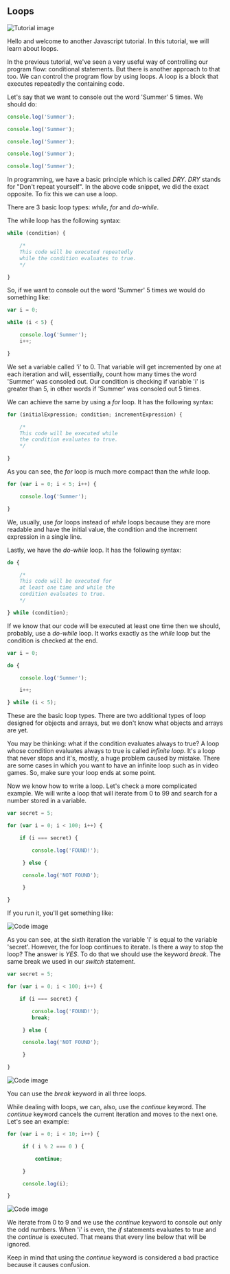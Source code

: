 ## Loops

![Tutorial image](https://2.bp.blogspot.com/-RZsuALGOFkM/WPiny9dJUWI/AAAAAAAAAyY/g0f39zSmXLgBWRgSJobKZiaF4JH3u39pwCEw/s1600/javascriptTutorial6B.jpg)

Hello and welcome to another Javascript tutorial. In this tutorial, we will learn about loops.

In the previous tutorial, we've seen a very useful way of controlling our program flow: conditional statements. But there is another approach to that too. We can control the program flow by using loops. A loop is a block that executes repeatedly the containing code. 

Let's say that we want to console out the word 'Summer' 5 times. We should do:

```javascript
console.log('Summer');

console.log('Summer');

console.log('Summer');

console.log('Summer');

console.log('Summer');
```

In programming, we have a basic principle which is called *DRY*. *DRY* stands for "Don't repeat yourself". In the above code snippet, we did the exact opposite. To fix this we can use a loop.

There are 3 basic loop types: *while*, *for* and *do-while*.

The while loop has the following syntax:

```javascript
while (condition) {

    /*
    This code will be executed repeatedly
    while the condition evaluates to true.
    */

}
```

So, if we want to console out the word 'Summer' 5 times we would do something like:

```javascript
var i = 0;

while (i < 5) {

    console.log('Summer');
    i++;

}
```

We set a variable called 'i' to 0. That variable will get incremented by one at each iteration and will, essentially, count how many times the word 'Summer' was consoled out. Our condition is checking if variable 'i' is greater than 5, in other words if 'Summer' was consoled out 5 times.

We can achieve the same by using a *for* loop. It has the following syntax:

```javascript
for (initialExpression; condition; incrementExpression) {

    /*
    This code will be executed while
    the condition evaluates to true.
    */

}
```

As you can see, the *for* loop is much more compact than the *while* loop.

```javascript
for (var i = 0; i < 5; i++) {

    console.log('Summer');

}
```

We, usually, use *for* loops instead of *while* loops because they are more readable and have the initial value, the condition and the increment expression in a single line. 

Lastly, we have the *do-while* loop. It has the following syntax:

```javascript
do {

    /*
    This code will be executed for
    at least one time and while the
    condition evaluates to true.
    */

} while (condition);
```

If we know that our code will be executed at least one time then we should, probably, use a *do-while* loop. It works exactly as the *while* loop but the condition is checked at the end.

```javascript
var i = 0;

do {

    console.log('Summer');

    i++;

} while (i < 5);
```

These are the basic loop types. There are two additional types of loop designed for objects and arrays, but we don't know what objects and arrays are yet.

You may be thinking: what if the condition evaluates always to true? A loop whose condition evaluates always to true is called *infinite loop*. It's a loop that never stops and it's, mostly, a huge problem caused by mistake. There are some cases in which you want to have an infinite loop such as in video games. So, make sure your loop ends at some point.

Now we know how to write a loop. Let's check a more complicated example. We will write a loop that will iterate from 0 to 99 and search for a number stored in a variable.

```javascript
var secret = 5;

for (var i = 0; i < 100; i++) {

    if (i === secret) {

        console.log('FOUND!');

     } else {

     console.log('NOT FOUND');

     }

}
```

If you run it, you'll get something like:

![Code image](https://2.bp.blogspot.com/-Na4UnnCfuk4/WQWdE7osUpI/AAAAAAAAA0M/h3_GTOgCUCcxWasRz_TA19O40u96VNyLACLcB/s1600/Javascript6pic1.png)

As you can see, at the sixth iteration the variable 'i' is equal to the variable 'secret'. However, the for loop continues to iterate. Is there a way to stop the loop? The answer is *YES*. To do that we should use the keyword *break*. The same break we used in our *switch* statement.

```javascript
var secret = 5;

for (var i = 0; i < 100; i++) {

    if (i === secret) {

        console.log('FOUND!');
        break;

     } else {

     console.log('NOT FOUND');

     }

}
```

![Code image](https://1.bp.blogspot.com/-1yX_i39CxTI/WQWdE6_jnBI/AAAAAAAAA0I/l8_zvsoTFOgvjMoyGKos3l-4yE6n70nJQCEw/s1600/Javascript6pic2.png)

You can use the *break* keyword in all three loops.

While dealing with loops, we can, also, use the *continue* keyword. The *continue* keyword cancels the current iteration and moves to the next one. Let's see an example:

```javascript
for (var i = 0; i < 10; i++) {

     if ( i % 2 === 0 ) {

         continue;

     }

     console.log(i);

}
```

![Code image](https://1.bp.blogspot.com/-Qi4n6nyOgd4/WQWdE1YjcRI/AAAAAAAAA0Q/eDVOSpd9tzk8afsjNWVLztOnQ9-fvT98QCEw/s1600/Javascript6pic3.png)

We iterate from 0 to 9 and we use the *continue* keyword to console out only the odd numbers. When 'i' is even, the *if* statements evaluates to true and the *continue* is executed. That means that every line below that will be ignored.

Keep in mind that using the *continue* keyword is considered a bad practice because it causes confusion.

